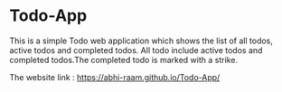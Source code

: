 # Todo-App
This is a simple Todo web application which shows the list of all todos, active todos and completed todos.
All todo include active todos and completed todos.The completed todo is marked with a strike.

The website link : https://abhi-raam.github.io/Todo-App/
